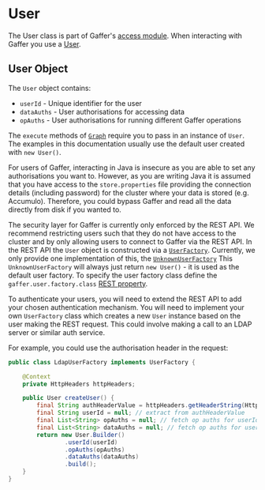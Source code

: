 # User

The User class is part of Gaffer's [access module](https://github.com/gchq/Gaffer/tree/master/core/access).
When interacting with Gaffer you use a [User](https://gchq.github.io/Gaffer/uk/gov/gchq/gaffer/user/User.html).

## User Object

The `User` object contains:

- `userId` - Unique identifier for the user
- `dataAuths` - User authorisations for accessing data
- `opAuths` - User authorisations for running different Gaffer operations

The `execute` methods of [`Graph`](graph.md) require you to pass in an instance of `User`.
The examples in this documentation usually use the default user created with `new User()`.

For users of Gaffer, interacting in Java is insecure as you are able to set any authorisations you want to. However, as
you are writing Java it is assumed that you have access to the `store.properties` file providing the connection details
(including password) for the cluster where your data is stored (e.g. Accumulo). Therefore, you could bypass Gaffer and
read all the data directly from disk if you wanted to.

The security layer for Gaffer is currently only enforced by the REST API. We recommend restricting users such that they
do not have access to the cluster and by only allowing users to connect to Gaffer via the REST API. In the REST API the
`User` object is constructed via a [`UserFactory`](https://gchq.github.io/Gaffer/uk/gov/gchq/gaffer/rest/factory/UserFactory.html).
Currently, we only provide one implementation of this, the [`UnknownUserFactory`](https://gchq.github.io/Gaffer/uk/gov/gchq/gaffer/rest/factory/UnknownUserFactory.html)
This `UnknownUserFactory` will always just return `new User()` - it is used as the default user factory. To specify the
user factory class define the `gaffer.user.factory.class` [REST property](../../../administration-guide/gaffer-config/config.md#applicationproperties).

To authenticate your users, you will need to extend the REST API to add your chosen authentication mechanism. You will
need to implement your own `UserFactory` class which creates a new `User` instance based on the user making the REST
request. This could involve making a call to an LDAP server or similar auth service.

For example, you could use the authorisation header in the request:
```java
public class LdapUserFactory implements UserFactory {

    @Context
    private HttpHeaders httpHeaders;

    public User createUser() {
        final String authHeaderValue = httpHeaders.getHeaderString(HttpHeaders.AUTHORIZATION); // add logic to fetch userId
        final String userId = null; // extract from authHeaderValue
        final List<String> opAuths = null; // fetch op auths for userId
        final List<String> dataAuths = null; // fetch op auths for userId
        return new User.Builder()
                .userId(userId)
                .opAuths(opAuths)
                .dataAuths(dataAuths)
                .build();
    }
}
```
